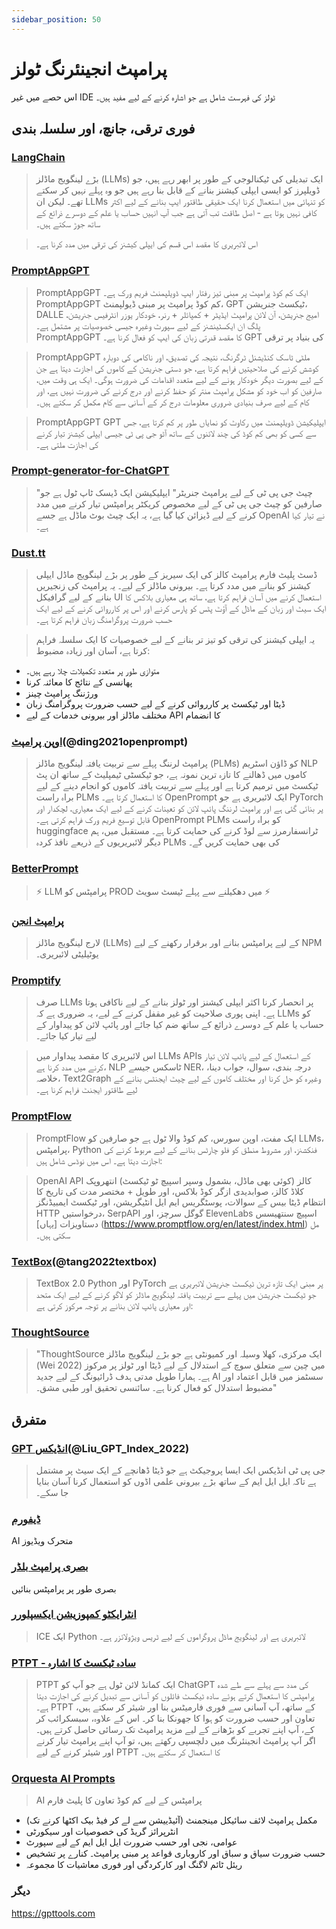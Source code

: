 ```yaml
---
sidebar_position: 50
---
```


# پرامپٹ انجینئرنگ ٹولز

اس حصے میں غیر IDE ٹولز کی فہرست شامل ہے جو اشارہ کرنے کے لیے مفید ہیں۔

## فوری ترقی، جانچ، اور سلسلہ بندی

### [LangChain](https://github.com/hwchase17/langchain/)

> بڑے لینگویج ماڈلز (LLMs) ایک تبدیلی کی ٹیکنالوجی کے طور پر ابھر رہے ہیں، جو ڈویلپرز کو ایسی ایپلی کیشنز بنانے کے قابل بنا رہے ہیں جو وہ پہلے نہیں کر سکتے تھے۔ لیکن ان LLMs کو تنہائی میں استعمال کرنا ایک حقیقی طاقتور ایپ بنانے کے لیے اکثر کافی نہیں ہوتا ہے - اصل طاقت تب آتی ہے جب آپ انہیں حساب یا علم کے دوسرے ذرائع کے ساتھ جوڑ سکتے ہیں۔

> اس لائبریری کا مقصد اس قسم کی ایپلی کیشنز کی ترقی میں مدد کرنا ہے۔

### [PromptAppGPT](https://github.com/mleoking/PromptAppGPT)

> PromptAppGPT ایک کم کوڈ پرامپٹ پر مبنی تیز رفتار ایپ ڈویلپمنٹ فریم ورک ہے۔ PromptAppGPT کم کوڈ پرامپٹ پر مبنی ڈیولپمنٹ، GPT ٹیکسٹ جنریشن، DALLE امیج جنریشن، آن لائن پرامپٹ ایڈیٹر + کمپائلر + رنر، خودکار یوزر انٹرفیس جنریشن، پلگ ان ایکسٹینشنز کے لیے سپورٹ وغیرہ جیسی خصوصیات پر مشتمل ہے۔ PromptAppGPT کا مقصد قدرتی زبان کی ایپ کو فعال کرنا ہے۔ GPT کی بنیاد پر ترقی

> PromptAppGPT ملٹی ٹاسک کنڈیشنل ٹرگرنگ، نتیجہ کی تصدیق، اور ناکامی کی دوبارہ کوشش کرنے کی صلاحیتیں فراہم کرتا ہے، جو دستی جنریشن کے کاموں کی اجازت دیتا ہے جن کے لیے بصورت دیگر خودکار ہونے کے لیے متعدد اقدامات کی ضرورت ہوگی۔ ایک ہی وقت میں، صارفین کو اب خود کو مشکل پرامپٹ منتر کو حفظ کرنے اور درج کرنے کی ضرورت نہیں ہے، اور کام کے لیے صرف بنیادی ضروری معلومات درج کر کے آسانی سے کام مکمل کر سکتے ہیں۔

> PromptAppGPT GPT ایپلیکیشن ڈویلپمنٹ میں رکاوٹ کو نمایاں طور پر کم کرتا ہے، جس سے کسی کو بھی کم کوڈ کی چند لائنوں کے ساتھ آٹو جی پی ٹی جیسی ایپلی کیشنز تیار کرنے کی اجازت ملتی ہے۔


### [Prompt-generator-for-ChatGPT](https://github.com/rubend18/Prompt-generator-for-ChatGPT)

> "چیٹ جی پی ٹی کے لیے پرامپٹ جنریٹر" ایپلیکیشن ایک ڈیسک ٹاپ ٹول ہے جو صارفین کو چیٹ جی پی ٹی کے لیے مخصوص کریکٹر پرامپٹس تیار کرنے میں مدد کرنے کے لیے ڈیزائن کیا گیا ہے، یہ ایک چیٹ بوٹ ماڈل ہے جسے OpenAI نے تیار کیا ہے۔

### [Dust.tt](https://dust.tt)

> ڈسٹ پلیٹ فارم پرامپٹ کالز کی ایک سیریز کے طور پر بڑے لینگویج ماڈل ایپلی کیشنز کو بنانے میں مدد کرتا ہے۔
بیرونی ماڈلز کے لیے۔ یہ پرامپٹ کی زنجیریں بنانے کے لیے گرافیکل UI استعمال کرنے میں آسان فراہم کرتا ہے، ساتھ ہی معیاری بلاکس کا ایک سیٹ اور زبان کے ماڈل کے آؤٹ پٹس کو پارس کرنے اور اس پر کارروائی کرنے کے لیے ایک حسب ضرورت پروگرامنگ زبان فراہم کرتا ہے۔

> یہ ایپلی کیشنز کی ترقی کو تیز تر بنانے کے لیے خصوصیات کا ایک سلسلہ فراہم کرتا ہے،
آسان اور زیادہ مضبوط:
- متوازی طور پر متعدد تکمیلات چلا رہے ہیں۔
- پھانسی کے نتائج کا معائنہ کرنا
- ورژننگ پرامپٹ چینز
- ڈیٹا اور ٹیکسٹ پر کارروائی کرنے کے لیے حسب ضرورت پروگرامنگ زبان
- مختلف ماڈلز اور بیرونی خدمات کے لیے API کا انضمام

### [اوپن پرامپٹ](https://thunlp.github.io/OpenPrompt/)(@ding2021openprompt)

> پرامپٹ لرننگ پہلے سے تربیت یافتہ لینگویج ماڈلز (PLMs) کو ڈاؤن اسٹریم NLP کاموں میں ڈھالنے کا تازہ ترین نمونہ ہے، جو ٹیکسٹی ٹیمپلیٹ کے ساتھ ان پٹ ٹیکسٹ میں ترمیم کرتا ہے اور پہلے سے تربیت یافتہ کاموں کو انجام دینے کے لیے براہ راست PLMs کا استعمال کرتا ہے۔ OpenPrompt ایک لائبریری ہے جو PyTorch پر بنائی گئی ہے اور پرامپٹ لرننگ پائپ لائن کو تعینات کرنے کے لیے ایک معیاری، لچکدار اور قابل توسیع فریم ورک فراہم کرتی ہے۔ OpenPrompt PLMs کو براہ راست huggingface ٹرانسفارمرز سے لوڈ کرنے کی حمایت کرتا ہے۔ مستقبل میں، ہم دیگر لائبریریوں کے ذریعے نافذ کردہ PLMs کی بھی حمایت کریں گے۔

### [BetterPrompt](https://github.com/stjordanis/betterprompt)

> ⚡ LLM پرامپٹس کو PROD میں دھکیلنے سے پہلے ٹیسٹ سویٹ ⚡

### [پرامپٹ انجن](https://github.com/microsoft/prompt-engine)

> لارج لینگویج ماڈلز (LLMs) کے لیے پرامپٹس بنانے اور برقرار رکھنے کے لیے NPM یوٹیلیٹی لائبریری۔

### [Promptify](https://github.com/promptslab/Promptify)

> صرف LLMs پر انحصار کرنا اکثر ایپلی کیشنز اور ٹولز بنانے کے لیے ناکافی ہوتا ہے۔ اپنی پوری صلاحیت کو غیر مقفل کرنے کے لیے، یہ ضروری ہے کہ LLMs کو حساب یا علم کے دوسرے ذرائع کے ساتھ ضم کیا جائے اور پائپ لائن کو پیداوار کے لیے تیار کیا جائے۔

> اس لائبریری کا مقصد پیداوار میں LLMs APIs کے استعمال کے لیے پائپ لائن تیار کرنے میں مدد کرنا ہے، NLP ٹاسکس جیسے NER، درجہ بندی، سوال، جواب دینا، خلاصہ، Text2Graph وغیرہ کو حل کرنا اور مختلف کاموں کے لیے چیٹ ایجنٹس بنانے کے لیے طاقتور ایجنٹ فراہم کرنا ہے۔

### [PromptFlow](https://github.com/InsuranceToolkits/promptflow)

> PromptFlow ایک مفت، اوپن سورس، کم کوڈ والا ٹول ہے جو صارفین کو LLMs، پرامپٹس، Python فنکشنز، اور مشروط منطق کو فلو چارٹس بنانے کے لیے مربوط کرنے کی اجازت دیتا ہے۔ اس میں نوڈس شامل ہیں:

> OpenAI API کالز (کوئی بھی ماڈل، بشمول وسپر اسپیچ ٹو ٹیکسٹ)
> انتھروپک کلاڈ کالز، صوابدیدی ازگر کوڈ بلاکس، اور طویل + مختصر مدت کی تاریخ کا انتظام
> ڈیٹا بیس کے سوالات، پوسٹگریس ایم ایل انٹیگریشن، اور ٹیکسٹ ایمبیڈنگز
> HTTP درخواستیں، SerpAPI گوگل سرچز، اور ElevenLabs اسپیچ سنتھیسس
دستاویزات [یہاں] (https://www.promptflow.org/en/latest/index.html) مل سکتی ہیں۔


### [TextBox](https://github.com/RUCAIBox/TextBox)(@tang2022textbox)

> TextBox 2.0 Python اور PyTorch پر مبنی ایک تازہ ترین ٹیکسٹ جنریشن لائبریری ہے جو ٹیکسٹ جنریشن میں پہلے سے تربیت یافتہ لینگویج ماڈلز کو لاگو کرنے کے لیے ایک متحد اور معیاری پائپ لائن بنانے پر توجہ مرکوز کرتی ہے:

### [ThoughtSource](https://github.com/OpenBioLink/ThoughtSource)

> "ThoughtSource ایک مرکزی، کھلا وسیلہ اور کمیونٹی ہے جو بڑے لینگویج ماڈلز (Wei 2022) میں چین سے متعلق سوچ کے استدلال کے لیے ڈیٹا اور ٹولز پر مرکوز ہے۔ ہمارا طویل مدتی ہدف ڈرائیونگ کے لیے جدید AI سسٹمز میں قابل اعتماد اور مضبوط استدلال کو فعال کرنا ہے۔ سائنسی تحقیق اور طبی مشق۔"

## متفرق

### [GPT انڈیکس](https://gpt-index.readthedocs.io/en/latest/)(@Liu_GPT_Index_2022)

> جی پی ٹی انڈیکس ایک ایسا پروجیکٹ ہے جو ڈیٹا ڈھانچے کے ایک سیٹ پر مشتمل ہے تاکہ ایل ایل ایم کے ساتھ بڑے بیرونی علمی اڈوں کو استعمال کرنا آسان بنایا جا سکے۔

### [ڈیفورم](https://github.com/HelixNGC7293/DeforumStableDiffusionLocal)

AI متحرک ویڈیوز

### [بصری پرامپٹ بلڈر](https://tools.saxifrage.xyz/prompt)

بصری طور پر پرامپٹس بنائیں

### [انٹرایکٹو کمپوزیشن ایکسپلورر](https://github.com/oughtinc/ice)

> ICE ایک Python لائبریری ہے اور لینگویج ماڈل پروگراموں کے لیے ٹریس ویژولائزر ہے۔

### [PTPT - سادہ ٹیکسٹ کا اشارہ](https://github.com/LeslieLeung/PTPT)

> PTPT ایک کمانڈ لائن ٹول ہے جو آپ کو ChatGPT کی مدد سے پہلے سے طے شدہ پرامپٹس کا استعمال کرتے ہوئے سادہ ٹیکسٹ فائلوں کو آسانی سے تبدیل کرنے کی اجازت دیتا ہے۔ PTPT کے ساتھ، آپ آسانی سے فوری فارمیٹس بنا اور شیئر کر سکتے ہیں، تعاون اور حسب ضرورت کو ہوا کا جھونکا بنا کر۔ اس کے علاوہ، سبسکرائب کر کے، آپ اپنے تجربے کو بڑھانے کے لیے مزید پرامپٹ تک رسائی حاصل کرتے ہیں۔ اگر آپ پرامپٹ انجینئرنگ میں دلچسپی رکھتے ہیں، تو آپ اپنے پرامپٹ تیار کرنے اور شیئر کرنے کے لیے PTPT کا استعمال کر سکتے ہیں۔

### [Orquesta AI Prompts](https://orquesta.cloud/platform/ai-llm-prompts)

> AI پرامپٹس کے لیے کم کوڈ تعاون کا پلیٹ فارم

- مکمل پرامپٹ لائف سائیکل مینجمنٹ (آئیڈییشن سے لے کر فیڈ بیک اکٹھا کرنے تک)
- انٹرپرائز گریڈ کی خصوصیات اور سیکورٹی
- عوامی، نجی اور حسب ضرورت ایل ایل ایم کے لیے سپورٹ
- حسب ضرورت سیاق و سباق اور کاروباری قواعد پر مبنی پرامپٹ۔ کنارے پر تشخیص
- ریئل ٹائم لاگنگ اور کارکردگی اور فوری معاشیات کا مجموعہ


### دیگر

https://gpttools.com